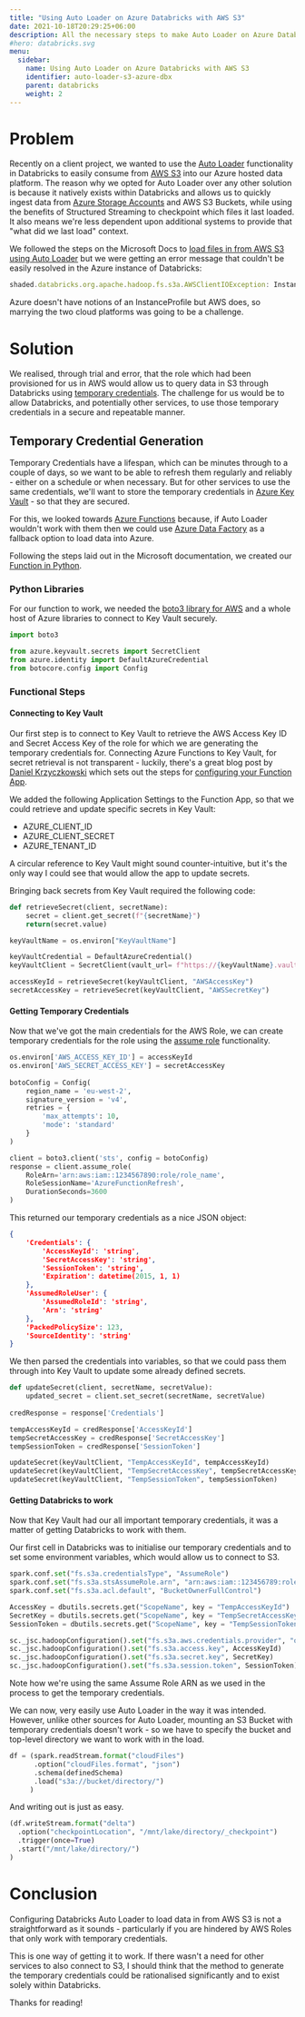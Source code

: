 ```yaml
---
title: "Using Auto Loader on Azure Databricks with AWS S3"
date: 2021-10-18T20:29:25+06:00
description: All the necessary steps to make Auto Loader on Azure Databricks work with data in an AWS S3 Bucket
#hero: databricks.svg
menu:
  sidebar:
    name: Using Auto Loader on Azure Databricks with AWS S3
    identifier: auto-loader-s3-azure-dbx
    parent: databricks
    weight: 2
---
```


# Problem

Recently on a client project, we wanted to use the [Auto Loader](https://docs.microsoft.com/en-us/azure/databricks/spark/latest/structured-streaming/auto-loader) functionality in Databricks to easily consume from [AWS S3](https://docs.microsoft.com/en-us/azure/databricks/spark/latest/structured-streaming/auto-loader-s3) into our Azure hosted data platform. The reason why we opted for Auto Loader over any other solution is because it natively exists within Databricks and allows us to quickly ingest data from [Azure Storage Accounts](https://docs.microsoft.com/en-us/azure/databricks/spark/latest/structured-streaming/auto-loader-gen2) and AWS S3 Buckets, while using the benefits of Structured Streaming to checkpoint which files it last loaded. It also means we're less dependent upon additional systems to provide that "what did we last load" context.

We followed the steps on the Microsoft Docs to [load files in from AWS S3 using Auto Loader](https://docs.microsoft.com/en-us/azure/databricks/spark/latest/structured-streaming/auto-loader-s3) but we were getting an error message that couldn't be easily resolved in the Azure instance of Databricks:

```typescript
shaded.databricks.org.apache.hadoop.fs.s3a.AWSClientIOException: Instantiate shaded.databricks.org.apache.hadoop.fs.s3a.auth.AssumedRoleCredentialProvider on : com.amazonaws.AmazonClientException: No AWS Credentials provided by InstanceProfileCredentialsProvider : com.amazonaws.SdkClientException: The requested metadata is not found at http://169.254.169.254/latest/meta-data/iam/security-credentials/: No AWS Credentials provided by InstanceProfileCredentialsProvider : com.amazonaws.SdkClientException: The requested metadata is not found at http://169.254.169.254/latest/meta-data/iam/security-credentials/
```

Azure doesn't have notions of an InstanceProfile but AWS does, so marrying the two cloud platforms was going to be a challenge.

# Solution

We realised, through trial and error, that the role which had been provisioned for us in AWS would allow us to query data in S3 through Databricks using [temporary credentials](https://docs.aws.amazon.com/IAM/latest/UserGuide/id_credentials_temp.html). The challenge for us would be to allow Databricks, and potentially other services, to use those temporary credentials in a secure and repeatable manner.

## Temporary Credential Generation

Temporary Credentials have a lifespan, which can be minutes through to a couple of days, so we want to be able to refresh them regularly and reliably - either on a schedule or when necessary. But for other services to use the same credentials, we'll want to store the temporary credentials in [Azure Key Vault](https://docs.microsoft.com/en-us/azure/key-vault/general/overview) - so that they are secured.

For this, we looked towards [Azure Functions](https://docs.microsoft.com/en-us/azure/azure-functions/functions-overview) because, if Auto Loader wouldn't work with them then we could use [Azure Data Factory](https://docs.microsoft.com/en-us/azure/data-factory/introduction) as a fallback option to load data into Azure.

Following the steps laid out in the Microsoft documentation, we created our [Function in Python](https://docs.microsoft.com/en-us/azure/azure-functions/create-first-function-vs-code-python).

### Python Libraries

For our function to work, we needed the [boto3 library for AWS](https://aws.amazon.com/sdk-for-python/) and a whole host of Azure libraries to connect to Key Vault securely.

```python
import boto3

from azure.keyvault.secrets import SecretClient
from azure.identity import DefaultAzureCredential
from botocore.config import Config
```

### Functional Steps

#### Connecting to Key Vault

Our first step is to connect to Key Vault to retrieve the AWS Access Key ID and Secret Access Key of the role for which we are generating the temporary credentials for. Connecting Azure Functions to Key Vault, for secret retrieval is not transparent - luckily, there's a great blog post by [Daniel Krzyczkowski](https://twitter.com/DKrzyczkowski) which sets out the steps for [configuring your Function App](https://daniel-krzyczkowski.github.io/Integrate-Key-Vault-Secrets-With-Azure-Functions/).

We added the following Application Settings to the Function App, so that we could retrieve and update specific secrets in Key Vault:

- AZURE_CLIENT_ID
- AZURE_CLIENT_SECRET
- AZURE_TENANT_ID

A circular reference to Key Vault might sound counter-intuitive, but it's the only way I could see that would allow the app to update secrets.

Bringing back secrets from Key Vault required the following code:

```python
def retrieveSecret(client, secretName):
    secret = client.get_secret(f"{secretName}")
    return(secret.value)

keyVaultName = os.environ["KeyVaultName"]

keyVaultCredential = DefaultAzureCredential()
keyVaultClient = SecretClient(vault_url= f"https://{keyVaultName}.vault.azure.net/", credential=keyVaultCredential)

accessKeyId = retrieveSecret(keyVaultClient, "AWSAccessKey")
secretAccessKey = retrieveSecret(keyVaultClient, "AWSSecretKey")
```

#### Getting Temporary Credentials

Now that we've got the main credentials for the AWS Role, we can create temporary credentials for the role using the [assume role](https://boto3.amazonaws.com/v1/documentation/api/latest/reference/services/sts.html#STS.Client.assume_role) functionality.

```python
os.environ['AWS_ACCESS_KEY_ID'] = accessKeyId 
os.environ['AWS_SECRET_ACCESS_KEY'] = secretAccessKey 
    
botoConfig = Config(
    region_name = 'eu-west-2',
    signature_version = 'v4',
    retries = {
        'max_attempts': 10,
        'mode': 'standard'
    }
)

client = boto3.client('sts', config = botoConfig)
response = client.assume_role(
    RoleArn='arn:aws:iam::1234567890:role/role_name',
    RoleSessionName='AzureFunctionRefresh',
    DurationSeconds=3600
)   
```

This returned our temporary credentials as a nice JSON object:

```json
{
    'Credentials': {
        'AccessKeyId': 'string',
        'SecretAccessKey': 'string',
        'SessionToken': 'string',
        'Expiration': datetime(2015, 1, 1)
    },
    'AssumedRoleUser': {
        'AssumedRoleId': 'string',
        'Arn': 'string'
    },
    'PackedPolicySize': 123,
    'SourceIdentity': 'string'
}
```

We then parsed the credentials into variables, so that we could pass them through into Key Vault to update some already defined secrets.

```python
def updateSecret(client, secretName, secretValue):
    updated_secret = client.set_secret(secretName, secretValue)
    
credResponse = response['Credentials']

tempAccessKeyId = credResponse['AccessKeyId']
tempSecretAccessKey = credResponse['SecretAccessKey']
tempSessionToken = credResponse['SessionToken']

updateSecret(keyVaultClient, "TempAccessKeyId", tempAccessKeyId)
updateSecret(keyVaultClient, "TempSecretAccessKey", tempSecretAccessKey)
updateSecret(keyVaultClient, "TempSessionToken", tempSessionToken)
```

#### Getting Databricks to work

Now that Key Vault had our all important temporary credentials, it was a matter of getting Databricks to work with them.

Our first cell in Databricks was to initialise our temporary credentials and to set some environment variables, which would allow us to connect to S3.

```python
spark.conf.set("fs.s3a.credentialsType", "AssumeRole")
spark.conf.set("fs.s3a.stsAssumeRole.arn", "arn:aws:iam::123456789:role/role_name")
spark.conf.set("fs.s3a.acl.default", "BucketOwnerFullControl")

AccessKey = dbutils.secrets.get("ScopeName", key = "TempAccessKeyId")
SecretKey = dbutils.secrets.get("ScopeName", key = "TempSecretAccessKey")
SessionToken = dbutils.secrets.get("ScopeName", key = "TempSessionToken")

sc._jsc.hadoopConfiguration().set("fs.s3a.aws.credentials.provider", "org.apache.hadoop.fs.s3a.TemporaryAWSCredentialsProvider")
sc._jsc.hadoopConfiguration().set("fs.s3a.access.key", AccessKeyId)
sc._jsc.hadoopConfiguration().set("fs.s3a.secret.key", SecretKey)
sc._jsc.hadoopConfiguration().set("fs.s3a.session.token", SessionToken)
```

Note how we're using the same Assume Role ARN as we used in the process to get the temporary credentials.

We can now, very easily use Auto Loader in the way it was intended. However, unlike other sources for Auto Loader, mounting an S3 Bucket with temporary credentials doesn't work - so we have to specify the bucket and top-level directory we want to work with in the load.

```python
df = (spark.readStream.format("cloudFiles")
      .option("cloudFiles.format", "json")
      .schema(definedSchema)
      .load("s3a://bucket/directory/")
     )
```

And writing out is just as easy.

```python
(df.writeStream.format("delta") 
  .option("checkpointLocation", "/mnt/lake/directory/_checkpoint") 
  .trigger(once=True)
  .start("/mnt/lake/directory/")
)
```

# Conclusion

Configuring Databricks Auto Loader to load data in from AWS S3 is not a straightforward as it sounds - particularly if you are hindered by AWS Roles that only work with temporary credentials.

This is one way of getting it to work. If there wasn't a need for other services to also connect to S3, I should think that the method to generate the temporary credentials could be rationalised significantly and to exist solely within Databricks.

Thanks for reading!
